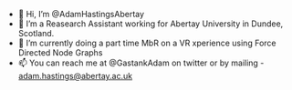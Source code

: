 - 👋 Hi, I’m @AdamHastingsAbertay
- 👀 I’m a Reasearch Assistant working for Abertay University in Dundee, Scotland.
- 🌱 I’m currently doing a part time MbR on a VR xperience using Force Directed Node Graphs
- 📫 You can reach me at @GastankAdam on twitter or by mailing - adam.hastings@abertay.ac.uk
